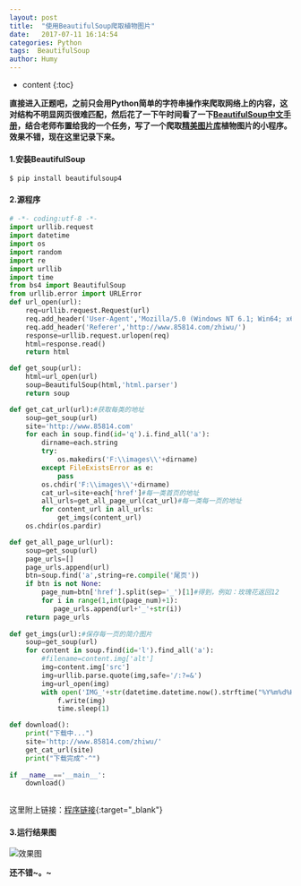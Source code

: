 ```yaml
---
layout: post
title:  "使用BeautifulSoup爬取植物图片"
date:   2017-07-11 16:14:54
categories: Python
tags:  BeautifulSoup
author: Humy
---
```

* content
{:toc}

**直接进入正题吧，之前只会用Python简单的字符串操作来爬取网络上的内容，这对结构不明显网页很难匹配，然后花了一下午时间看了一下[BeautifulSoup中文手册](http://docs.pythontab.com/beautifulsoup4/)，结合老师布置给我的一个任务，写了一个爬取[精美图片库](http://www.85814.com/zhiwu/)植物图片的小程序。效果不错，现在这里记录下来。**




#### 1.安装BeautifulSoup
`$ pip install beautifulsoup4`
#### 2.源程序

```py
# -*- coding:utf-8 -*-
import urllib.request
import datetime  
import os
import random
import re
import urllib
import time
from bs4 import BeautifulSoup
from urllib.error import URLError
def url_open(url):
    req=urllib.request.Request(url)
    req.add_header('User-Agent','Mozilla/5.0 (Windows NT 6.1; Win64; x64) AppleWebKit/537.36 (KHTML, like Gecko) Chrome/56.0.2924.87 Safari/537.36')
    req.add_header('Referer','http://www.85814.com/zhiwu/')
    response=urllib.request.urlopen(req)
    html=response.read()
    return html

def get_soup(url):
    html=url_open(url)
    soup=BeautifulSoup(html,'html.parser')
    return soup 

def get_cat_url(url):#获取每类的地址
    soup=get_soup(url)
    site='http://www.85814.com'
    for each in soup.find(id='q').i.find_all('a'):
        dirname=each.string
        try:
            os.makedirs('F:\\images\\'+dirname)
        except FileExistsError as e:
            pass
        os.chdir('F:\\images\\'+dirname)
        cat_url=site+each['href']#每一类首页的地址
        all_urls=get_all_page_url(cat_url)#每一类每一页的地址
        for content_url in all_urls:
            get_imgs(content_url)
    os.chdir(os.pardir)    

def get_all_page_url(url):
    soup=get_soup(url)
    page_urls=[]
    page_urls.append(url)
    btn=soup.find('a',string=re.compile('尾页'))
    if btn is not None:
        page_num=btn['href'].split(sep='_')[1]#得到，例如：玫瑰花返回12
        for i in range(1,int(page_num)+1):
           page_urls.append(url+'_'+str(i)) 
    return page_urls
           
def get_imgs(url):#保存每一页的简介图片
    soup=get_soup(url)
    for content in soup.find(id='l').find_all('a'):
        #filename=content.img['alt']
        img=content.img['src']
        img=urllib.parse.quote(img,safe='/:?=&')
        img=url_open(img)
        with open('IMG_'+str(datetime.datetime.now().strftime("%Y%m%d%H%M%S"))+'.jpg','wb') as f:
            f.write(img)
            time.sleep(1)

def download():
    print("下载中...")
    site='http://www.85814.com/zhiwu/'
    get_cat_url(site)
    print("下载完成^-^")
    
if __name__=='__main__':
    download()
    
```
这里附上链接：[程序链接](https://github.com/humyue/PySpiderDemo){:target="_blank"}
#### 3.运行结果图

![效果图](http://upload-images.jianshu.io/upload_images/2896168-6ab1e8775ecf0aff.png?imageMogr2/auto-orient/strip%7CimageView2/2/w/1240)


**还不错~。~**